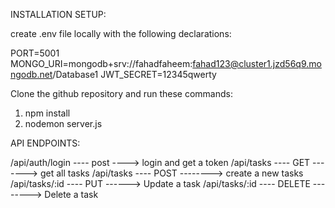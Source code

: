INSTALLATION SETUP:

create .env file locally with the following declarations:

PORT=5001
MONGO_URI=mongodb+srv://fahadfaheem:fahad123@cluster1.jzd56q9.mongodb.net/Database1
JWT_SECRET=12345qwerty

Clone the github repository and run these commands:
1. npm install
2. nodemon server.js


API ENDPOINTS:

/api/auth/login  ---- post ----> login and get a token
/api/tasks ---- GET -------> get all tasks
/api/tasks ---- POST --------> create a new tasks
/api/tasks/:id ---- PUT ------> Update a task
/api/tasks/:id ---- DELETE --------> Delete a task